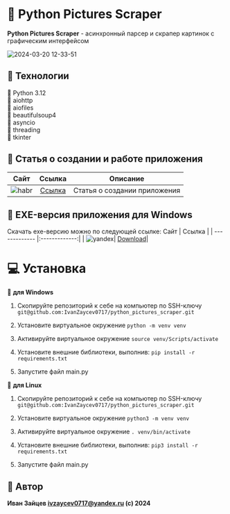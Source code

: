 # :flower_playing_cards: Python Pictures Scraper
**Python Pictures Scraper** - асинхронный парсер и скрапер картинок с графическим интерфейсом

![2024-03-20 12-33-51](https://github.com/IvanZaycev0717/python_pictures_scraper/assets/111955306/95dc13f8-a6b2-451d-8227-fa62cb435dd7)

## :bridge_at_night: Технологии
:triangular_flag_on_post: Python 3.12  
:triangular_flag_on_post: aiohttp  
:triangular_flag_on_post: aiofiles  
:triangular_flag_on_post: beautifulsoup4  
:triangular_flag_on_post: asyncio  
:triangular_flag_on_post: threading  
:triangular_flag_on_post: tkinter

## :sparkler: Статья о создании и работе приложения
Сайт        | Ссылка           |Описание|
| ------------- |:-------------:|:--------:|
|![habr](https://github.com/IvanZaycev0717/the_mystery_of_the_mansion/assets/111955306/772e1cac-b1e7-49c3-b87f-5f8fb2bdfbc8)|[Ссылка](https://habr.com/ru/users/IvanZaycev0717/publications/articles/)|Статья о создании приложения|

## :floppy_disk: EXE-версия приложения для Windows
Скачать exe-версию можно по следующей ссылке:
 Сайт        | Ссылка           | 
| ------------- |:-------------:|
| ![yandex](https://github.com/IvanZaycev0717/python_interview_assistant_rus/assets/111955306/df5ff781-7cdd-4be5-9359-113b3706324e)| [Download](https://disk.yandex.ru/d/5dpMIPn9AT0SBw)|

# :computer: Установка
:iphone: **для Windows**

1) Скопируйте репозиторий к себе на компьютер по SSH-ключу `git@github.com:IvanZaycev0717/python_pictures_scraper.git`

2) Установите виртуальное окружение `python -m venv venv`

3) Активируйте виртуальное окружение `source venv/Scripts/activate`

4) Установите внешние библиотеки, выполнив: `pip install -r requirements.txt`

5) Запустите файл main.py

:penguin: **для Linux**

1) Скопируйте репозиторий к себе на компьютер по SSH-ключу `git@github.com:IvanZaycev0717/python_pictures_scraper.git`

2) Установите виртуальное окружение `python3 -m venv venv`

3) Активируйте виртуальное окружение `. venv/bin/activate`

4) Установите внешние библиотеки, выполнив: `pip3 install -r requirements.txt`

5) Запустите файл main.py

## :mage: Автор
**Иван Зайцев ivzaycev0717@yandex.ru
(c) 2024**
